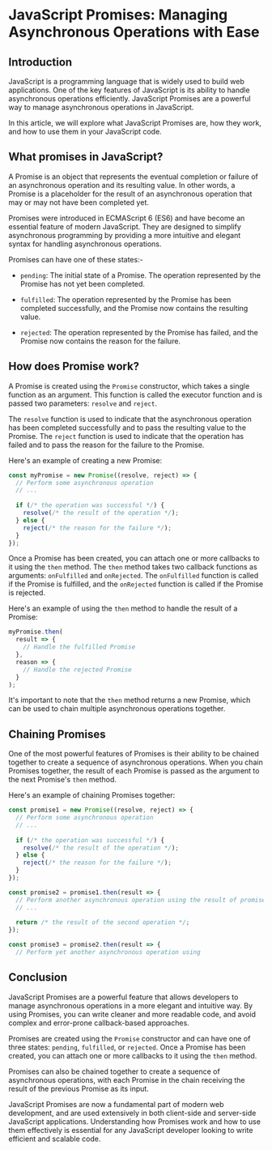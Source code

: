 # JavaScript Promises: Managing Asynchronous Operations with Ease

## Introduction

JavaScript is a programming language that is widely used to build web applications. One of the key features of JavaScript is its ability to handle asynchronous operations efficiently. JavaScript Promises are a powerful way to manage asynchronous operations in JavaScript.

In this article, we will explore what JavaScript Promises are, how they work, and how to use them in your JavaScript code.

## What promises in JavaScript?

A Promise is an object that represents the eventual completion or failure of an asynchronous operation and its resulting value. In other words, a Promise is a placeholder for the result of an asynchronous operation that may or may not have been completed yet.

Promises were introduced in ECMAScript 6 (ES6) and have become an essential feature of modern JavaScript. They are designed to simplify asynchronous programming by providing a more intuitive and elegant syntax for handling asynchronous operations.

Promises can have one of these states:-

* `pending`: The initial state of a Promise. The operation represented by the Promise has not yet been completed.
    
* `fulfilled`: The operation represented by the Promise has been completed successfully, and the Promise now contains the resulting value.
    
* `rejected`: The operation represented by the Promise has failed, and the Promise now contains the reason for the failure.
    

## How does Promise work?

A Promise is created using the `Promise` constructor, which takes a single function as an argument. This function is called the executor function and is passed two parameters: `resolve` and `reject`.

The `resolve` function is used to indicate that the asynchronous operation has been completed successfully and to pass the resulting value to the Promise. The `reject` function is used to indicate that the operation has failed and to pass the reason for the failure to the Promise.

Here's an example of creating a new Promise:

```javascript
const myPromise = new Promise((resolve, reject) => {
  // Perform some asynchronous operation
  // ...
  
  if (/* the operation was successful */) {
    resolve(/* the result of the operation */);
  } else {
    reject(/* the reason for the failure */);
  }
});
```

Once a Promise has been created, you can attach one or more callbacks to it using the `then` method. The `then` method takes two callback functions as arguments: `onFulfilled` and `onRejected`. The `onFulfilled` function is called if the Promise is fulfilled, and the `onRejected` function is called if the Promise is rejected.

Here's an example of using the `then` method to handle the result of a Promise:

```javascript
myPromise.then(
  result => {
    // Handle the fulfilled Promise
  },
  reason => {
    // Handle the rejected Promise
  }
);
```

It's important to note that the `then` method returns a new Promise, which can be used to chain multiple asynchronous operations together.

## Chaining Promises

One of the most powerful features of Promises is their ability to be chained together to create a sequence of asynchronous operations. When you chain Promises together, the result of each Promise is passed as the argument to the next Promise's `then` method.

Here's an example of chaining Promises together:

```javascript
const promise1 = new Promise((resolve, reject) => {
  // Perform some asynchronous operation
  // ...
  
  if (/* the operation was successful */) {
    resolve(/* the result of the operation */);
  } else {
    reject(/* the reason for the failure */);
  }
});

const promise2 = promise1.then(result => {
  // Perform another asynchronous operation using the result of promise1
  // ...
  
  return /* the result of the second operation */;
});

const promise3 = promise2.then(result => {
  // Perform yet another asynchronous operation using
```

## Conclusion

JavaScript Promises are a powerful feature that allows developers to manage asynchronous operations in a more elegant and intuitive way. By using Promises, you can write cleaner and more readable code, and avoid complex and error-prone callback-based approaches.

Promises are created using the `Promise` constructor and can have one of three states: `pending`, `fulfilled`, or `rejected`. Once a Promise has been created, you can attach one or more callbacks to it using the `then` method.

Promises can also be chained together to create a sequence of asynchronous operations, with each Promise in the chain receiving the result of the previous Promise as its input.

JavaScript Promises are now a fundamental part of modern web development, and are used extensively in both client-side and server-side JavaScript applications. Understanding how Promises work and how to use them effectively is essential for any JavaScript developer looking to write efficient and scalable code.